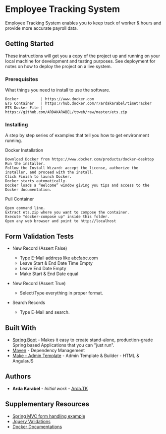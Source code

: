 # Employee Tracking System

Employee Tracking System enables you to keep track of worker & hours and provide more accurate payroll data.

## Getting Started

These instructions will get you a copy of the project up and running on your local machine for development and testing purposes. See deployment for notes on how to deploy the project on a live system.

### Prerequisites

What things you need to install to use the software.

```
Docker          | https://www.docker.com
ETS Container   | https://hub.docker.com/r/ardakarabel/timetracker
ETS Docker File | https://github.com/ARDAKARABEL/ttweb/raw/master/ets.zip
```

### Installing

A step by step series of examples that tell you how to get environment running.

Docker Installation

```
Download Docker from https://www.docker.com/products/docker-desktop
Run the installer.
Follow the Install Wizard: accept the license, authorize the installer, and proceed with the install.
Click Finish to launch Docker.
Docker starts automatically.
Docker loads a “Welcome” window giving you tips and access to the Docker documentation.
```

Pull Container

```
Open command line.
Extract ets.zip where you want to compose the container.
Execute "docker-compose up" inside this folder.
Open any web browser and point to http://localhost
```

## Form Validation Tests

- New Record (Assert False)
  - Type E-Mail address like abc!abc.com
  - Leave Start & End Date Time Empty
  - Leave End Date Empty
  - Make Start & End Date equal
  
- New Record (Assert True)
  - Select/Type everything in proper format.
  
- Search Records
  - Type E-Mail and search.

## Built With

* [Spring Boot](https://spring.io/projects/spring-boot) - Makes it easy to create stand-alone, production-grade Spring based Applications that you can "just run".
* [Maven](https://maven.apache.org/) - Dependency Management
* [Make - Admin Template](https://themeforest.net/item/make-admin-template-builder-html-angularjs/10511387) - Admin Template & Builder - HTML & AngularJS

## Authors

* **Arda Karabel** - *Initial work* - [Arda.TK](https://www.arda.tk)

## Supplementary Resources

* [Spring MVC form handling example](https://www.mkyong.com/spring-mvc/spring-mvc-form-handling-example/)
* [Jquery Validations](https://jqueryvalidation.org/)
* [Docker Documentations](https://docs.docker.com/)

